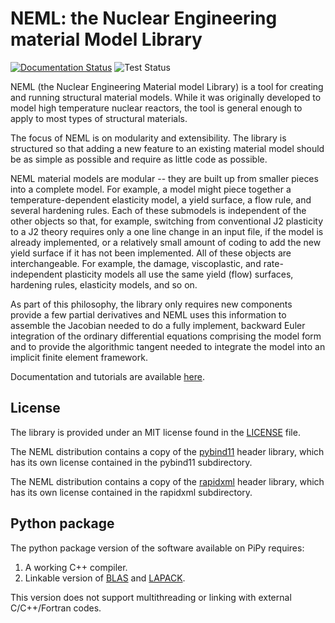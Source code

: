 # NEML: the Nuclear Engineering material Model Library

[![Documentation Status](https://readthedocs.org/projects/neml/badge/?version=dev)](https://neml.readthedocs.io/en/dev/) ![Test Status](https://github.com/Argonne-National-Laboratory/neml/workflows/tests/badge.svg?branch=dev)

NEML (the Nuclear Engineering Material model Library) is a tool for creating
and running structural material models.
While it was originally developed to model high temperature nuclear reactors,
the tool is general enough to apply to most types of structural materials.

The focus of NEML is on modularity and extensibility.
The library is structured so that adding a new feature to an existing material
model should be as simple as possible and require as little code as possible.

NEML material models are modular -- they are built up from smaller pieces into
a complete model.
For example, a model might piece together a temperature-dependent elasticity
model, a yield surface, a flow rule, and several hardening rules.
Each of these submodels is independent of the other objects
so that, for example, switching from conventional J2 plasticity
to a J2 theory requires only a one line change in an input file,
if the model is already implemented, or a relatively small amount of coding
to add the new yield surface if it has not been implemented.
All of these objects are interchangeable.
For example, the damage, viscoplastic, and rate-independent plasticity
models all use the same yield (flow) surfaces, hardening rules, elasticity
models, and so on.

As part of this philosophy, the library only requires new components
provide a few partial derivatives and NEML uses this information to assemble
the Jacobian needed to do a fully implement, backward Euler integration of the
ordinary differential equations comprising the model form and to provide 
the algorithmic tangent needed to integrate the model into an implicit
finite element framework.

Documentation and tutorials are available [here](https://neml.readthedocs.io).

## License

The library is provided under an MIT license found in the
[LICENSE](LICENSE) file.

The NEML distribution contains a copy of
the [pybind11](https://github.com/pybind/pybind11) header library, which
has its own license contained in the pybind11 subdirectory.

The NEML distribution contains a copy of
the [rapidxml](http://rapidxml.sourceforge.net) header library, which
has its own license contained in the rapidxml subdirectory.

## Python package

The python package version of the software available on PiPy requires:

1. A working C++ compiler.
2. Linkable version of [BLAS](http://www.netlib.org/blas/) and [LAPACK](http://www.netlib.org/lapack/).

This version does not support multithreading or linking with external C/C++/Fortran codes.
